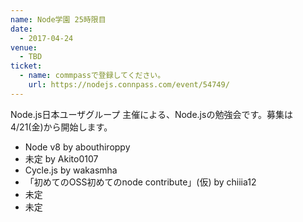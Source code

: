 ```yaml
---
name: Node学園 25時限目
date:
  - 2017-04-24
venue:
  - TBD
ticket:
  - name: commpassで登録してください。
    url: https://nodejs.connpass.com/event/54749/
---
```


Node.js日本ユーザグループ 主催による、Node.jsの勉強会です。募集は 4/21(金)から開始します。

- Node v8 by abouthiroppy
- 未定 by Akito0107
- Cycle.js by wakasmha
- 「初めてのOSS初めてのnode contribute」(仮) by chiiia12
- 未定
- 未定
